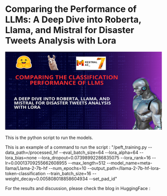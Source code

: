 # Comparing the Performance of LLMs: A Deep Dive into Roberta, Llama, and Mistral for Disaster Tweets Analysis with Lora

![Thumbnail](Thumbnail.png)


This is the python script to run the models. 

This is an example of a command to run the script :
"/peft_training.py --data_path=/processed_hf --eval_batch_size=64 --lora_alpha=64 --lora_bias=none --lora_dropout=0.07398992286835075 --lora_rank=16 --lr=0.00013709255662608955 --max_length=512 --model_name=meta-llama/Llama-2-7b-hf --num_epochs=10 --output_path=/llama-2-7b-hf-lora-token-classification --train_batch_size=16 --weight_decay=0.005808018858604934 --set_pad_id"

For the results and discussion, please check the blog in HuggingFace :
